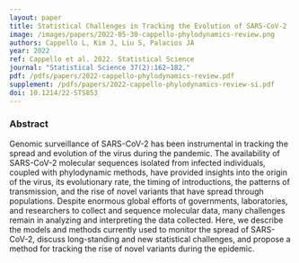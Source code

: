 ```yaml
---
layout: paper
title: Statistical Challenges in Tracking the Evolution of SARS-CoV-2
image: /images/papers/2022-05-30-cappello-phylodynamics-review.png
authors: Cappello L, Kim J, Liu S, Palacios JA
year: 2022
ref: Cappello et al. 2022. Statistical Science
journal: "Statistical Science 37(2):162–182."
pdf: /pdfs/papers/2022-cappello-phylodynamics-review.pdf
supplement: /pdfs/papers/2022-cappello-phylodynamics-review-si.pdf
doi: 10.1214/22-STS853
---
```


### Abstract
Genomic surveillance of SARS-CoV-2 has been instrumental in tracking the spread and evolution of the virus during the pandemic. The availability of SARS-CoV-2 molecular sequences isolated from infected individuals, coupled with phylodynamic methods, have provided insights into the origin of the virus, its evolutionary rate, the timing of introductions, the patterns of transmission, and the rise of novel variants that have spread through populations. Despite enormous global efforts of governments, laboratories, and researchers to collect and sequence molecular data, many challenges remain in analyzing and interpreting the data collected. Here, we describe the models and methods currently used to monitor the spread of SARS-CoV-2, discuss long-standing and new statistical challenges, and propose a method for tracking the rise of novel variants during the epidemic.

